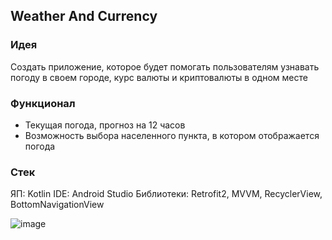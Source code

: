 ## Weather And Currency
### Идея 
Создать приложение, которое будет помогать пользователям узнавать погоду в своем городе, курс валюты и криптовалюты в одном месте
### Функционал
- Текущая погода, прогноз на 12 часов
- Возможность выбора населенного пункта, в котором отображается погода
### Стек
ЯП: Kotlin
IDE: Android Studio
Библиотеки: Retrofit2, MVVM, RecyclerView, BottomNavigationView

![image](https://github.com/nagibator-hero/Weather-and-Currency/assets/112814993/20dbbf01-2837-4e7b-a546-30b70e94a573)
